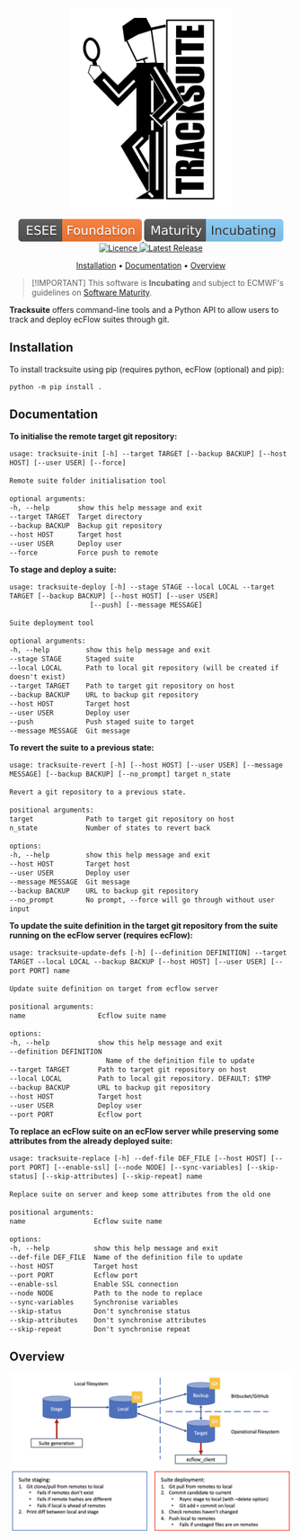 <p align="center">
  <picture>
    <img src="tracksuite.png" height="360">
  </picture>
</p>

<p align="center">
  <a href="https://github.com/ecmwf/codex/raw/refs/heads/main/ESEE">
    <img src="https://github.com/ecmwf/codex/raw/refs/heads/main/ESEE/foundation_badge.svg" alt="ECMWF Software EnginE">
  </a>
  <a href="https://github.com/ecmwf/codex/raw/refs/heads/main/Project Maturity">
    <img src="https://github.com/ecmwf/codex/raw/refs/heads/main/Project Maturity/incubating_badge.svg" alt="Maturity Level">
  </a>
  <a href="https://opensource.org/licenses/apache-2-0">
    <img src="https://img.shields.io/badge/Licence-Apache 2.0-blue.svg" alt="Licence">
  </a>
  <a href="https://github.com/ecmwf/tracksuite/releases">
    <img src="https://img.shields.io/github/v/release/ecmwf/tracksuite?color=purple&label=Release" alt="Latest Release">
  </a>
</p>

<p align="center">
  <!-- <a href="#quick-start">Quick Start</a>
  • -->
  <a href="#installation">Installation</a>
  •
  <a href="#documentation">Documentation</a>
  •
  <a href="#documentation">Overview</a>
</p>

> \[!IMPORTANT\]
> This software is **Incubating** and subject to ECMWF's guidelines on [Software Maturity](https://github.com/ecmwf/codex/raw/refs/heads/main/Project%20Maturity).

**Tracksuite** offers command-line tools and a Python API to allow users to track and deploy ecFlow suites through git.

## Installation
To install tracksuite using pip (requires python, ecFlow (optional) and pip):

    python -m pip install .

## Documentation
**To initialise the remote target git repository:**
    
    usage: tracksuite-init [-h] --target TARGET [--backup BACKUP] [--host HOST] [--user USER] [--force]

    Remote suite folder initialisation tool

    optional arguments:
    -h, --help       show this help message and exit
    --target TARGET  Target directory
    --backup BACKUP  Backup git repository
    --host HOST      Target host
    --user USER      Deploy user
    --force          Force push to remote

**To stage and deploy a suite:**
    
    usage: tracksuite-deploy [-h] --stage STAGE --local LOCAL --target TARGET [--backup BACKUP] [--host HOST] [--user USER]
                        [--push] [--message MESSAGE]

    Suite deployment tool

    optional arguments:
    -h, --help         show this help message and exit
    --stage STAGE      Staged suite
    --local LOCAL      Path to local git repository (will be created if doesn't exist)
    --target TARGET    Path to target git repository on host
    --backup BACKUP    URL to backup git repository
    --host HOST        Target host
    --user USER        Deploy user
    --push             Push staged suite to target
    --message MESSAGE  Git message

**To revert the suite to a previous state:**

    usage: tracksuite-revert [-h] [--host HOST] [--user USER] [--message MESSAGE] [--backup BACKUP] [--no_prompt] target n_state

    Revert a git repository to a previous state.

    positional arguments:
    target             Path to target git repository on host
    n_state            Number of states to revert back

    options:
    -h, --help         show this help message and exit
    --host HOST        Target host
    --user USER        Deploy user
    --message MESSAGE  Git message
    --backup BACKUP    URL to backup git repository
    --no_prompt        No prompt, --force will go through without user input

**To update the suite definition in the target git repository from the suite running on the ecFlow server (requires ecFlow):**

    usage: tracksuite-update-defs [-h] [--definition DEFINITION] --target TARGET --local LOCAL --backup BACKUP [--host HOST] [--user USER] [--port PORT] name

    Update suite definition on target from ecflow server

    positional arguments:
    name                  Ecflow suite name

    options:
    -h, --help            show this help message and exit
    --definition DEFINITION
                            Name of the definition file to update
    --target TARGET       Path to target git repository on host
    --local LOCAL         Path to local git repository. DEFAULT: $TMP
    --backup BACKUP       URL to backup git repository
    --host HOST           Target host
    --user USER           Deploy user
    --port PORT           Ecflow port

**To replace an ecFlow suite on an ecFlow server while preserving some attributes from the already deployed suite:**

    usage: tracksuite-replace [-h] --def-file DEF_FILE [--host HOST] [--port PORT] [--enable-ssl] [--node NODE] [--sync-variables] [--skip-status] [--skip-attributes] [--skip-repeat] name

    Replace suite on server and keep some attributes from the old one

    positional arguments:
    name                 Ecflow suite name

    options:
    -h, --help           show this help message and exit
    --def-file DEF_FILE  Name of the definition file to update
    --host HOST          Target host
    --port PORT          Ecflow port
    --enable-ssl         Enable SSL connection
    --node NODE          Path to the node to replace
    --sync-variables     Synchronise variables
    --skip-status        Don't synchronise status
    --skip-attributes    Don't synchronise attributes
    --skip-repeat        Don't synchronise repeat

## Overview
![](workflow.png)